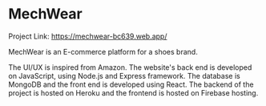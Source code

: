 # MechWear

Project Link: https://mechwear-bc639.web.app/

MechWear is an E-commerce platform for a shoes brand.

The UI/UX is inspired from Amazon. The website's back end is developed on JavaScript, using Node.js and Express framework. The database is MongoDB and the front end is developed using React. The backend of the project is hosted on Heroku and the frontend is hosted on Firebase hosting.
